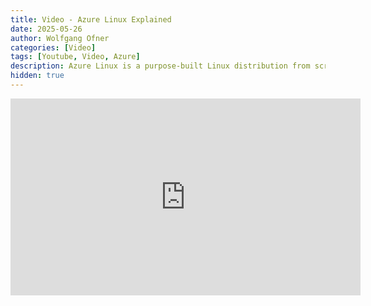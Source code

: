 ```yaml
---
title: Video - Azure Linux Explained
date: 2025-05-26
author: Wolfgang Ofner
categories: [Video]
tags: [Youtube, Video, Azure]
description: Azure Linux is a purpose-built Linux distribution from scratch by Microsoft. It is used by all Azure first party services and offers performance and security advantages, especially for AKS.
hidden: true
---
```


<iframe width="560" height="315" src="https://www.youtube.com/embed/Z4gM7oUXa1k" title="YouTube video player" frameborder="0" allow="accelerometer; autoplay; clipboard-write; encrypted-media; gyroscope; picture-in-picture; web-share" referrerpolicy="strict-origin-when-cross-origin" allowfullscreen></iframe>